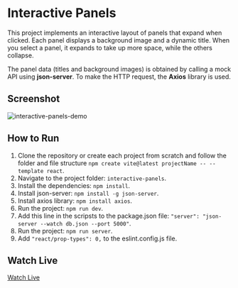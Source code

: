 # Interactive Panels

This project implements an interactive layout of panels that expand when clicked. Each panel displays a background image and a dynamic title. When you select a panel, it expands to take up more space, while the others collapse.

The panel data (titles and background images) is obtained by calling a mock API using **json-server**. To make the HTTP request, the **Axios** library is used.

## Screenshot

![interactive-panels-demo](./interactive-panels-demo.gif)

## How to Run

1. Clone the repository or create each project from scratch and follow the folder and file structure `npm create vite@latest projectName -- --template react`.
2. Navigate to the project folder: `interactive-panels`.
3. Install the dependencies: `npm install`.
4. Install json-server: `npm install -g json-server`.
5. Install axios library: `npm install axios`.
6. Run the project: `npm run dev`.
7. Add this line in the scripsts to the package.json file: `"server": "json-server --watch db.json --port 5000"`.
8. Run the project: `npm run server`.
9. Add `"react/prop-types": 0,` to the eslint.config.js file.

## Watch Live

[Watch Live](https://interactive-panels.vercel.app/)
